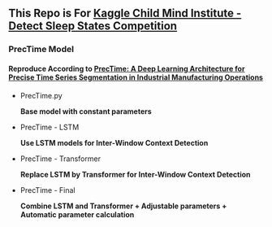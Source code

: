 ## This Repo is For [Kaggle Child Mind Institute - Detect Sleep States Competition](https://www.kaggle.com/competitions/child-mind-institute-detect-sleep-states)


### PrecTime Model
#### Reproduce According to [PrecTime: A Deep Learning Architecture for Precise Time Series Segmentation in Industrial Manufacturing Operations](https://arxiv.org/abs/2302.10182)

- PrecTime.py

  **Base model with constant parameters**

- PrecTime - LSTM

  **Use LSTM models for Inter-Window Context Detection**

- PrecTime - Transformer

  **Replace LSTM by Transformer for Inter-Window Context Detection**

- PrecTime - Final

  **Combine LSTM and Transformer + Adjustable parameters + Automatic parameter calculation**